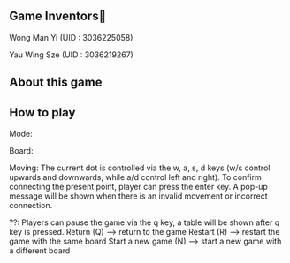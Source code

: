 ## Game Inventors🤖
Wong Man Yi (UID : 3036225058)

Yau Wing Sze (UID : 3036219267) 

## About this game

## How to play

Mode: 

Board:

Moving:
The current dot is controlled via the w, a, s, d keys (w/s control upwards and downwards, while a/d control left and right). To confirm connecting the present point, player can press the enter key. A pop-up message will be shown when there is an invalid movement or incorrect connection.

??:
Players can pause the game via the q key, a table will be shown after q key is pressed. 
Return (Q) --> return to the game
Restart (R) --> restart the game with the same board
Start a new game (N) --> start a new game with a different board
